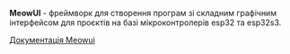 **MeowUI** - фреймворк для створення програм зі складним графічним інтерфейсом для проєктів на базі мікроконтролерів esp32 та esp32s3.

[Документація Meowui](https://kolodieiev.github.io/meowui/)
